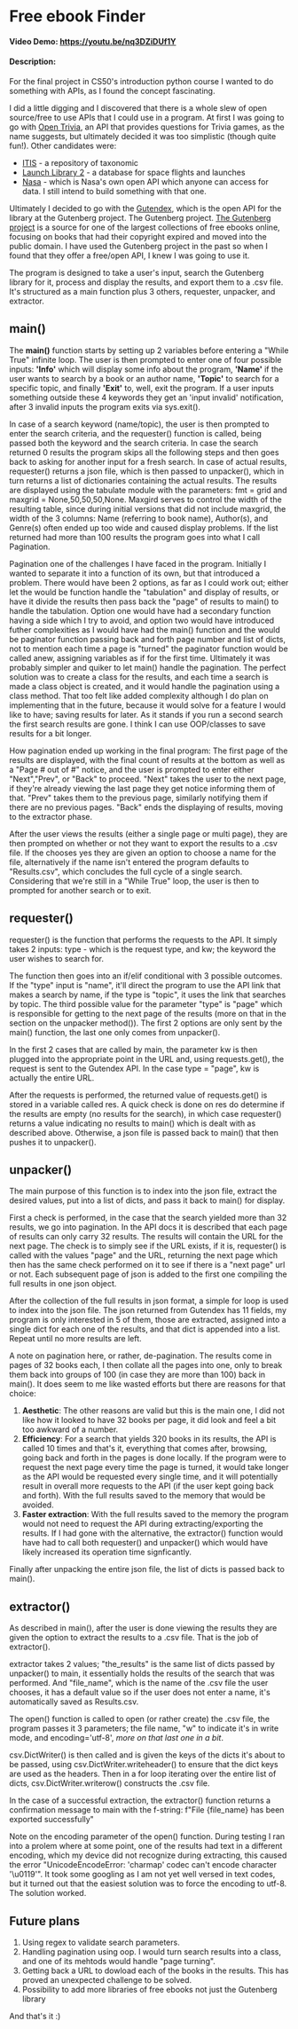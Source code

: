 # Free ebook Finder

#### Video Demo:  <https://youtu.be/nq3DZiDUf1Y>


#### Description:

For the final project in CS50's introduction python course I wanted to do something with APIs, as I found the concept fascinating.

I did a little digging and I discovered that there is a whole slew of open source/free to use APIs that I could use in a program. At first I was going to go with [Open Trivia](https://opentdb.com/api_config.php), an API that provides questions for Trivia games, as the name suggests, but ultimately decided it was too simplistic (though quite fun!). Other candidates were:
- [ITIS](https://www.itis.gov/ws_description.html) - a repository of taxonomic
- [Launch Library 2](https://thespacedevs.com/llapi) - a database for space flights and launches
- [Nasa](https://api.nasa.gov) - which is Nasa's own open API which anyone can access for data. I still intend to build something with that one.

Ultimately I decided to go with the [Gutendex](https://gutendex.com/), which is the open API for the library at the Gutenberg project. The Gutenberg project. [The Gutenberg project](https://www.gutenberg.org/) is a source for one of the largest collections of free ebooks online, focusing on books that had their copyright expired and moved into the public domain. I have used the Gutenberg project in the past so when I found that they offer a free/open API, I knew I was going to use it.

The program is designed to take a user's input, search the Gutenberg library for it, process and display the results, and export them to a .csv file. It's structured as a main function plus 3 others, requester, unpacker, and extractor.

## main()
The **main()** function starts by setting up 2 variables before entering a "While True" infinite loop. The user is then prompted to enter one of four possible inputs: **'Info'** which will display some info about the program, **'Name'** if the user wants to search by a book or an author name, **'Topic'** to search for a specific topic, and finally **'Exit'** to, well, exit the program. If a user inputs something outside these 4 keywords they get an 'input invalid' notification, after 3 invalid inputs the program exits via sys.exit().

In case of a search keyword (name/topic), the user is then prompted to enter the search criteria, and the requester() function is called, being passed both the keyword and the search criteria. In case the search returned 0 results the program skips all the following steps and then goes back to asking for another input for a fresh search. In case of actual results, requester() returns a json file, which is then passed to unpacker(), which in turn returns a list of dictionaries containing the actual results. The results are displayed using the tabulate module with the parameters: fmt = grid and maxgrid = None,50,50,50,None. Maxgird serves to control the width of the resulting table, since during initial versions that did not include maxgrid, the width of the 3 columns: Name (referring to book name), Author(s), and Genre(s) often ended up too wide and caused display problems. If the list returned had more than 100 results the program goes into what I call Pagination.

Pagination one of the challenges I have faced in the program. Initially I wanted to separate it into a function of its own, but that introduced a problem. There would have been 2 options, as far as I could work out; either let the would be function handle the "tabulation" and display of results, or have it divide the results then pass back the "page" of results to main() to handle the tabulation. Option one would have had a secondary function having a side which I try to avoid, and option two would have introduced futher complexities as I would have had the main() function and the would be paginator function passing back and forth page number and list of dicts, not to mention each time a page is "turned" the paginator function would be called anew, assigning variables as if for the first time. Ultimately it was probably simpler and quiker to let main() handle the pagination. The perfect solution was to create a class for the results, and each time a search is made a class object is created, and it would handle the pagination using a class method. That too felt like added complexity although I do plan on implementing that in the future, because it would solve for a feature I would like to have; saving results for later. As it stands if you run a second search the first search results are gone. I think I can use OOP/classes to save results for a bit longer.

How pagination ended up working in the final program: The first page of the results are displayed, with the final count of results at the bottom as well as a "Page # out of #" notice, and the user is prompted to enter either "Next","Prev", or "Back" to proceed. "Next" takes the user to the next page, if they're already viewing the last page they get notice informing them of that. "Prev" takes them to the previous page, similarly notifying them if there are no previous pages. "Back" ends the displaying of results, moving to the extractor phase.

After the user views the results (either a single page or multi page), they are then prompted on whether or not they want to export the results to a .csv file. If the chooses yes they are given an option to choose a name for the file, alternatively if the name isn't entered the program defaults to "Results.csv", which concludes the full cycle of a single search. Considering that we're still in a "While True" loop, the user is then to prompted for another search or to exit.

## requester()
requester() is the function that performs the requests to the API. It simply takes 2 inputs: type - which is the request type, and kw; the keyword the user wishes to search for.

The function then goes into an if/elif conditional with 3 possible outcomes. If the "type" input is "name", it'll direct the program to use the API link that makes a search by name, if the type is "topic", it uses the link that searches by topic. The third possible value for the parameter "type" is "page" which is responsible for getting to the next page of the results (more on that in the section on the unpacker method()). The first 2 options are only sent by the main() function, the last one only comes from unpacker().

In the first 2 cases that are called by main, the parameter kw is then plugged into the appropriate point in the URL and, using requests.get(), the request is sent to the Gutendex API. In the case type = "page", kw is actually the entire URL.

After the requests is performed, the returned value of requests.get() is stored in a variable called res. A quick check is done on res do determine if the results are empty (no results for the search), in which case requester() returns a value indicating no results to main() which is dealt with as described above. Otherwise, a json file is passed back to main() that then pushes it to unpacker().


## unpacker()
The main purpose of this function is to index into the json file, extract the desired values, put into a list of dicts, and pass it back to main() for display.

First a check is performed, in the case that the search yielded more than 32 results, we go into pagination. In the API docs it is described that each page of results can only carry 32 results. The results will contain the URL for the next page. The check is to simply see if the URL exists, if it is, requester() is called with the values "page" and the URL, returning the next page which then has the same check performed on it to see if there is a "next page" url or not. Each subsequent page of json is added to the first one compiling the full results in one json object.

After the collection of the full results in json format, a simple for loop is used to index into the json file. The json returned from Gutendex has 11 fields, my program is only interested in 5 of them, those are extracted, assigned into a single dict for each one of the results, and that dict is appended into a list. Repeat until no more results are left.

A note on pagination here, or rather, de-pagination. The results come in pages of 32 books each, I then collate all the pages into one, only to break them back into groups of 100 (in case they are more than 100) back in main(). It does seem to me like wasted efforts but there are reasons for that choice:
1. **Aesthetic**: The other reasons are valid but this is the main one, I did not like how it looked to have 32 books per page, it did look and feel a bit too awkward of a number.
2. **Efficiency**: For a search that yields 320 books in its results, the API is called 10 times and that's it, everything that comes after, browsing, going back and forth in the pages is done locally. If the program were to request the next page every time the page is turned, it would take longer as the API would be requested every single time, and it will potentially result in overall more requests to the API (if the user kept going back and forth). With the full results saved to the memory that would be avoided.
3. **Faster extraction**: With the full results saved to the memory the program would not need to request the API during extracting/exporting the results. If I had gone with the alternative, the extractor() function would have had to call both requester() and unpacker() which would have likely increased its operation time signficantly.

Finally after unpacking the entire json file, the list of dicts is passed back to main().

## extractor()
As described in main(), after the user is done viewing the results they are given the option to extract the results to a .csv file. That is the job of extractor().

extractor takes 2 values; "the_results" is the same list of dicts passed by unpacker() to main, it essentially holds the results of the search that was performed. And "file_name", which is the name of the .csv file the user chooses, it has a default value so if the user does not enter a name, it's automatically saved as Results.csv.

The open() function is called to open (or rather create) the .csv file, the program passes it 3 parameters; the file name, "w" to indicate it's in write mode, and encoding='utf-8', *more on that last one in a bit*.

csv.DictWriter() is then called and is given the keys of the dicts it's about to be passed, using csv.DictWriter.writeheader() to ensure that the dict keys are used as the headers. Then in a for loop iterating over the entire list of dicts, csv.DictWriter.writerow() constructs the .csv file.

In the case of a successful extraction, the extractor() function returns a confirmation message to main with the f-string: f"File {file_name} has been exported successfully"

Note on the encoding parameter of the open() function. During testing I ran into a prolem where at some point, one of the results had text in a different encoding, which my device did not recognize during extracting, this caused the error "UnicodeEncodeError: 'charmap' codec can't encode character '\u0119'". It took some googling as I am not yet well versed in text codes, but it turned out that the easiest solution was to force the encoding to utf-8. The solution worked.


## Future plans
1. Using regex to validate search parameters.
2. Handling pagination using oop. I would turn search results into a class, and one of its mehtods would handle "page turning".
3. Getting back a URL to dowload each of the books in the results. This has proved an unexpected challenge to be solved.
4. Possibility to add more libraries of free ebooks not just the Gutenberg library

And that's it :)




